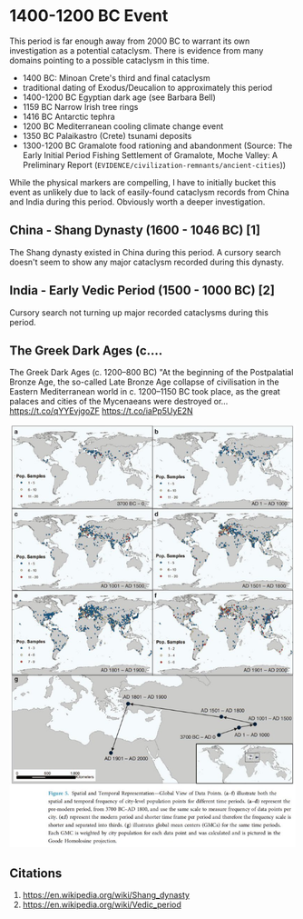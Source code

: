 # 1400-1200 BC Event

This period is far enough away from 2000 BC to warrant its own investigation as a potential cataclysm. There is evidence from many domains pointing to a possible cataclysm in this time.

- 1400 BC: Minoan Crete's third and final cataclysm
- traditional dating of Exodus/Deucalion to approximately this period
- 1400-1200 BC Egyptian dark age (see Barbara Bell)
- 1159 BC Narrow Irish tree rings
- 1416 BC Antarctic tephra
- 1200 BC Mediterranean cooling climate change event
- 1350 BC Palaikastro (Crete) tsunami deposits
- 1300-1200 BC Gramalote food rationing and abandonment (Source: The Early Initial Period Fishing Settlement of Gramalote, Moche Valley: A Preliminary Report (`EVIDENCE/civilization-remnants/ancient-cities`))

While the physical markers are compelling, I have to initially bucket this event as unlikely due to lack of easily-found cataclysm records from China and India during this period. Obviously worth a deeper investigation.

## China - Shang Dynasty (1600 - 1046 BC) [1]

The Shang dynasty existed in China during this period. A cursory search doesn't seem to show any major cataclysm recorded during this dynasty.

## India - Early Vedic Period (1500 - 1000 BC) [2]

Cursory search not turning up major recorded cataclysms during this period.

## The Greek Dark Ages (c....

The Greek Dark Ages (c. 1200–800 BC) "At the beginning of the Postpalatial Bronze Age, the so-called Late Bronze Age collapse of civilisation in the Eastern Mediterranean world in c. 1200–1150 BC took place, as the great palaces and cities of the Mycenaeans were destroyed or… https://t.co/qYYEvjgoZF https://t.co/iaPp5UyE2N

![](img/1826627432377418216-GVl5VZmX0AANHJj.jpg)

## Citations

1. https://en.wikipedia.org/wiki/Shang_dynasty
2. https://en.wikipedia.org/wiki/Vedic_period